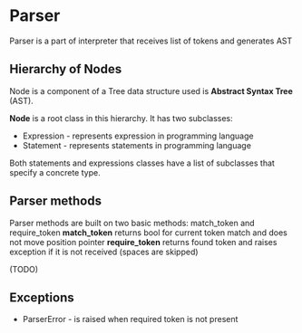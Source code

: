 # Parser

Parser is a part of interpreter that receives list of tokens and generates AST

## Hierarchy of Nodes

Node is a component of a Tree data structure used is **Abstract Syntax Tree** (AST).

**Node** is a root class in this hierarchy. It has two subclasses:
- Expression - represents expression in programming language
- Statement - represents statements in programming language

Both statements and expressions classes have a list of subclasses that specify a concrete type.

## Parser methods

Parser methods are built on two basic methods: match_token and require_token
**match_token** returns bool for current token match and does not move position pointer
**require_token** returns found token and raises exception if it is not received (spaces are skipped)

(TODO)

## Exceptions
- ParserError - is raised when required token is not present
